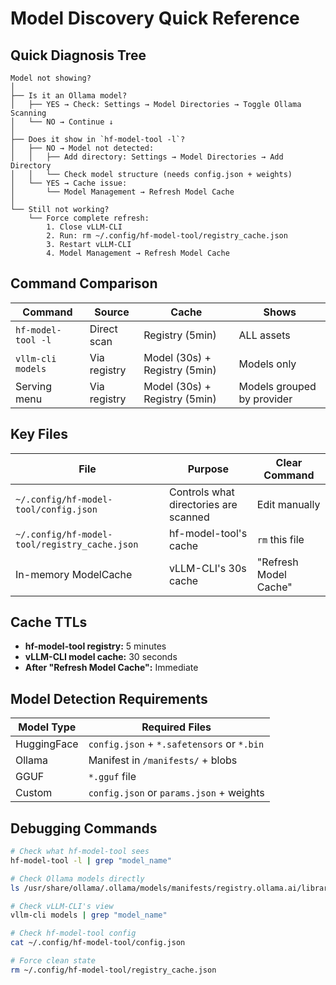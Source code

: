 # Model Discovery Quick Reference

## Quick Diagnosis Tree

```
Model not showing?
│
├── Is it an Ollama model?
│   ├── YES → Check: Settings → Model Directories → Toggle Ollama Scanning
│   └── NO → Continue ↓
│
├── Does it show in `hf-model-tool -l`?
│   ├── NO → Model not detected:
│   │   ├── Add directory: Settings → Model Directories → Add Directory
│   │   └── Check model structure (needs config.json + weights)
│   └── YES → Cache issue:
│       └── Model Management → Refresh Model Cache
│
└── Still not working?
    └── Force complete refresh:
        1. Close vLLM-CLI
        2. Run: rm ~/.config/hf-model-tool/registry_cache.json
        3. Restart vLLM-CLI
        4. Model Management → Refresh Model Cache
```

## Command Comparison

| Command | Source | Cache | Shows |
|---------|--------|-------|-------|
| `hf-model-tool -l` | Direct scan | Registry (5min) | ALL assets |
| `vllm-cli models` | Via registry | Model (30s) + Registry (5min) | Models only |
| Serving menu | Via registry | Model (30s) + Registry (5min) | Models grouped by provider |

## Key Files

| File | Purpose | Clear Command |
|------|---------|--------------|
| `~/.config/hf-model-tool/config.json` | Controls what directories are scanned | Edit manually |
| `~/.config/hf-model-tool/registry_cache.json` | hf-model-tool's cache | `rm` this file |
| In-memory ModelCache | vLLM-CLI's 30s cache | "Refresh Model Cache" |


## Cache TTLs

- **hf-model-tool registry:** 5 minutes
- **vLLM-CLI model cache:** 30 seconds
- **After "Refresh Model Cache":** Immediate

## Model Detection Requirements

| Model Type | Required Files |
|------------|---------------|
| HuggingFace | `config.json` + `*.safetensors` or `*.bin` |
| Ollama | Manifest in `/manifests/` + blobs |
| GGUF | `*.gguf` file |
| Custom | `config.json` or `params.json` + weights |

## Debugging Commands

```bash
# Check what hf-model-tool sees
hf-model-tool -l | grep "model_name"

# Check Ollama models directly
ls /usr/share/ollama/.ollama/models/manifests/registry.ollama.ai/library/

# Check vLLM-CLI's view
vllm-cli models | grep "model_name"

# Check hf-model-tool config
cat ~/.config/hf-model-tool/config.json

# Force clean state
rm ~/.config/hf-model-tool/registry_cache.json
```
